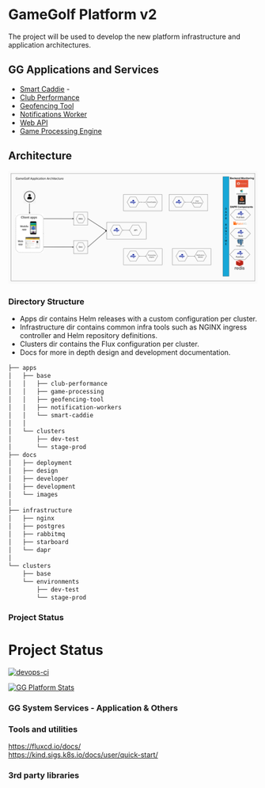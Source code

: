 # GameGolf Platform v2
The project will be used to develop the new platform infrastructure and application architectures.

## GG Applications and Services
- [Smart Caddie](/docs/development/SMARTCADDIE.md) - 
- [Club Performance](/docs/development/CLUBPERFORMANCE.md)
- [Geofencing Tool](/docs/development/GEOFENCINGTOOL.md)
- [Notifications Worker](/docs/development/NOTIFICATIONWORKER.md)
- [Web API](/docs/development/WEBAPI.md)
- [Game Processing Engine](/docs/development/GAMEPROCESSINGENGINE.md)

## Architecture
![GG Platform Application Services](/docs/images/readme/GameGolfApplicationArchitecture.png?raw=true)
### Directory Structure
- Apps dir contains Helm releases with a custom configuration per cluster.
- Infrastructure dir contains common infra tools such as NGINX ingress controller and Helm repository definitions.
- Clusters dir contains the Flux configuration per cluster.
- Docs for more in depth design and development documentation.

```
├── apps  
│   ├── base  
│   │   ├── club-performance  
│   │   ├── game-processing  
│   │   ├── geofencing-tool  
│   │   ├── notification-workers  
│   │   └── smart-caddie  
│   │ 
│   └── clusters  
│       ├── dev-test  
│       └── stage-prod  
├── docs  
│   ├── deployment  
│   ├── design  
│   ├── developer  
│   ├── development 
│   └── images 
│
├── infrastructure  
│   ├── nginx  
│   ├── postgres  
│   ├── rabbitmq  
│   ├── starboard  
│   └── dapr
│    
└── clusters  
    ├── base  
    └── environments  
        ├── dev-test  
        └── stage-prod  
```

### Project Status
# Project Status
[![devops-ci](https://github.com/ActivemindTechnology/gg-platform/actions/workflows/devops-ci.yaml/badge.svg?branch=joe.mcknight_feature_base-gitops-setup&event=status)](https://github.com/ActivemindTechnology/gg-platform/actions/workflows/devops-ci.yaml)

[![GG Platform Stats](https://github-readme-stats.vercel.app/api?username=mcknight-joe&theme=dark)](https://github.com/ActivemindTechnology/gg-platform)


### GG System Services - Application & Others


### Tools and utilities
https://fluxcd.io/docs/  
https://kind.sigs.k8s.io/docs/user/quick-start/  


### 3rd party libraries


